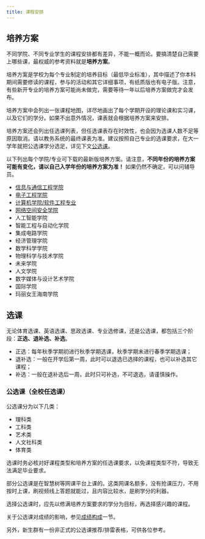 ```yaml
---
title: 课程安排
---
```


## 培养方案

不同学院、不同专业学生的课程安排都有差异，不能一概而论。要搞清楚自己需要上哪些课，最权威的参考资料就是**培养方案**。

培养方案是学校为每个专业制定的培养目标（最低毕业标准），其中描述了你本科期间需要修读的课程，参与的活动和其它详细事项，有纸质版也有电子版。注意，有些新开专业的培养方案可能尚未做完，需要等待一年以后培养方案做完才会发布。

培养方案中会列出一张课程地图，详尽地画出了每个学期开设的理论课和实习课，以及它们的学分。如果不出意外情况，课表就会根据培养方案来安排。

培养方案还会列出任选课列表，但任选课表存在时效性，也会因为选课人数不足等原因取消。请以教务系统的最终课表为准。建议按照自己专业的选课要求，在大一学年就把公选课学分选足，详见下文[公选课](#公选课全校任选课)。

以下列出每个学院/专业可下载的最新版培养方案。请注意，**不同年份的培养方案可能有变化，请以自己入学年份的培养方案为准！** 如果仍然不确定，可以问辅导员。

- [信息与通信工程学院](https://sice.bupt.edu.cn/info/1039/1463.htm)
- [电子工程学院](https://see.bupt.edu.cn/info/1015/1886.htm)
- [计算机学院/软件工程专业](https://scs.bupt.edu.cn/info/1011/1736.htm)
- [网络空间安全学院](https://scss.bupt.edu.cn/info/1066/4523.htm)
- 人工智能学院
- 智能工程与自动化学院
- 集成电路学院
- 经济管理学院
- 数学科学学院
- 物理科学与技术学院
- 未来学院
- 人文学院
- 数字媒体与设计艺术学院
- 国际学院
- 玛丽女王海南学院

## 选课

无论体育选课、英语选课、思政选课、专业选修课，还是公选课，都包括三个阶段：**正选、退补选、补选**。

- 正选：每年秋季学期初进行秋季学期选课，秋季学期末进行春季学期选课；
- 退补选：一般在开学后第一周，此时可以退选已选择的课程，也可以补选其它课程；
- 补选：一般在退补选后一周，此时只可补选，不可退选，请谨慎操作。

### 公选课（全校任选课）

公选课分为以下几类：

- 理科类
- 工科类
- 艺术类
- 人文社科类
- 体育类

选课时务必核对好课程类型和培养方案的任选课要求，以免课程类型不符，导致无法满足毕业要求。

部分公选课是在智慧树等网课平台上课的。这类网课名额多，没有抢课压力，不用按时上课，刷视频线上答题就能过，且内容比较水，是刷学分的利器。

选择公选课时，应先以修满培养方案要求的学分为目标，再选择感兴趣的课程。

关于公选课对成绩的影响，参见[成绩构成](/学习生活/成绩构成/)一节。

另外，新生群有一份非正式的公选课推荐/排雷表格，可供各位参考。
